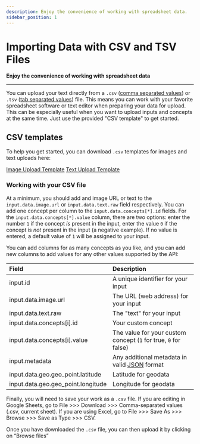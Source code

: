 ```yaml
---
description: Enjoy the convenience of working with spreadsheet data.
sidebar_position: 1
---
```


# Importing Data with CSV and TSV Files

**Enjoy the convenience of working with spreadsheet data**
<hr />

You can upload your text directly from a `.csv` \([comma separated values](https://en.wikipedia.org/wiki/Comma-separated_values)\) or `.tsv` \([tab separated values](https://en.wikipedia.org/wiki/Tab-separated_values)\) file. This means you can work with your favorite spreadsheet software or text editor when preparing your data for upload. This can be especially useful when you want to upload inputs and concepts at the same time. Just use the provided "CSV template" to get started.

## CSV templates

To help you get started, you can download `.csv` templates for images and text uploads here:

[Image Upload Template](https://github.com/Clarifai/docs/tree/2b88c8e0d79fe52bd541c980599dec1c787beafa/.gitbook/assets/ClarifaiImageUploadTemplate.csv) [Text Upload Template](https://github.com/Clarifai/docs/tree/2b88c8e0d79fe52bd541c980599dec1c787beafa/.gitbook/assets/ClarifaiTextUploadTemplate.csv)

### Working with your CSV file

At a minimum, you should add and image URL or text to the `input.data.image.url` or `input.data.text.raw` field respectively. You can add one concept per column to the `input.data.concepts[*].id` fields. For the `input.data.concepts[*].value` column, there are two options: enter the number `1` if the concept _is_ present in the input, enter the value `0` if the concept is _not_ present in the input \(a negative example\). If no value is entered, a default value of `1` will be assigned to your input.

You can add columns for as many concepts as you like, and you can add new columns to add values for any other values supported by the API:

| Field | Description |
| :--- | :--- |
| input.id | A unique identifier for your input |
| input.data.image.url | The URL \(web address\) for your input |
| input.data.text.raw | The "text" for your input |
| input.data.concepts\[i\].id | Your custom concept |
| input.data.concepts\[i\].value | The value for your custom concept \(`1` for true, `0` for false\) |
| input.metadata | Any additional metadata in valid [JSON](https://www.json.org/json-en.html) format |
| input.data.geo.geo\_point.latitude | Latitude for geodata |
| input.data.geo.geo\_point.longitude | Longitude for geodata |

Finally, you will need to save your work as a `.csv` file. If you are editing in Google Sheets, go to File &gt;&gt;&gt; Download &gt;&gt;&gt; Comma-separated values \(.csv, current sheet\). If you are using Excel, go to File &gt;&gt;&gt; Save As &gt;&gt;&gt; Browse &gt;&gt;&gt; Save as Type &gt;&gt;&gt; CSV.

Once you have downloaded the `.csv` file, you can then upload it by clicking on “Browse files”

